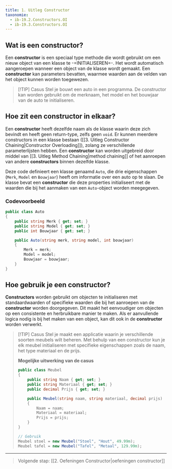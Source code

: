 ```yaml
---
title: 1. Uitleg Constructor
taxonomie:
  - ib-19.2.Constructors.OI
  - ib-19.3.Constructors.OI
---
```


## Wat is een constructor?
Een **constructor** is een speciaal type methode die wordt gebruikt om een nieuw object van een klasse te -=INITIALISEREN=-. Het wordt automatisch aangeroepen wanneer een object van de klasse wordt gemaakt. Een **constructor** kan parameters bevatten, waarmee waarden aan de velden van het object kunnen worden toegewezen.

> [!TIP] Casus
> Stel je bouwt een auto in een programma. De constructor kan worden gebruikt om de merknaam, het model en het bouwjaar van de auto te initialiseren.

## Hoe zit een constructor in elkaar?
Een **constructor** heeft dezelfde naam als de klasse waarin deze zich bevindt en heeft geen return-type, zelfs geen `void`. Er kunnen meerdere constructors in een klasse bestaan ([[3. Uitleg Constructor Chaining|Constructor Overloading]]), zolang ze verschillende parameterlijsten hebben. Een **constructor** kan worden uitgebreid door middel van [[3. Uitleg Method Chaining|method chaining]] of het aanroepen van andere **constructors** binnen dezelfde klasse.

Deze code definieert een klasse genaamd `Auto`, die drie eigenschappen (`Merk`, `Model` en `Bouwjaar`) heeft om informatie over een auto op te slaan. De klasse bevat een **constructor** die deze properties initialiseert met de waarden die bij het aanmaken van een `Auto`-object worden meegegeven.
### Codevoorbeeld
```C#
public class Auto
{
    public string Merk { get; set; }
    public string Model { get; set; }
    public int Bouwjaar { get; set; }

    public Auto(string merk, string model, int bouwjaar)
    {
        Merk = merk;
        Model = model;
        Bouwjaar = bouwjaar;
    }
}
```

## Hoe gebruik je een constructor?
**Constructors** worden gebruikt om objecten te initialiseren met standaardwaarden of specifieke waarden die bij het aanroepen van de **constructor** worden doorgegeven. Dit maakt het eenvoudiger om objecten op een consistente en herbruikbare manier te maken. Als er aanvullende logica nodig is bij het maken van een object, kan dit ook in de **constructor** worden verwerkt.

> [!TIP] Casus
> Stel je maakt een applicatie waarin je verschillende soorten meubels wilt beheren. Met behulp van een constructor kun je elk meubel initialiseren met specifieke eigenschappen zoals de naam, het type materiaal en de prijs.
> 
> **Mogelijke uitwerking van de casus**
> ```C#
> public class Meubel
> {
>     public string Naam { get; set; }
>     public string Materiaal { get; set; }
>     public decimal Prijs { get; set; }
> 
>     public Meubel(string naam, string materiaal, decimal prijs)
>     {
>         Naam = naam;
>         Materiaal = materiaal;
>         Prijs = prijs;
>     }
> }
> 
> // Gebruik
> Meubel stoel = new Meubel("Stoel", "Hout", 49.99m);
> Meubel tafel = new Meubel("Tafel", "Metaal", 129.99m);
> ```

---

> Volgende stap: [[2. Oefeningen Constructor|oefeningen constructor]]